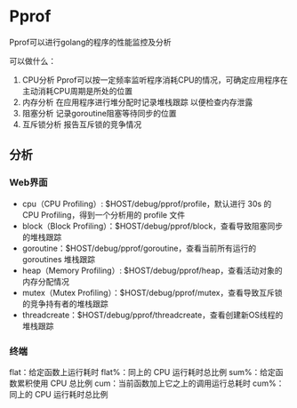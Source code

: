 # Pprof
Pprof可以进行golang的程序的性能监控及分析

可以做什么：
1. CPU分析 Pprof可以按一定频率监听程序消耗CPU的情况，可确定应用程序在主动消耗CPU周期是所处的位置
2. 内存分析 在应用程序进行堆分配时记录堆栈跟踪 以便检查内存泄露
3. 阻塞分析 记录goroutine阻塞等待同步的位置
4. 互斥锁分析 报告互斥锁的竞争情况

## 分析
### Web界面
* cpu（CPU Profiling）: $HOST/debug/pprof/profile，默认进行 30s 的 CPU Profiling，得到一个分析用的 profile 文件
* block（Block Profiling）：$HOST/debug/pprof/block，查看导致阻塞同步的堆栈跟踪
* goroutine：$HOST/debug/pprof/goroutine，查看当前所有运行的 goroutines 堆栈跟踪
* heap（Memory Profiling）: $HOST/debug/pprof/heap，查看活动对象的内存分配情况
* mutex（Mutex Profiling）：$HOST/debug/pprof/mutex，查看导致互斥锁的竞争持有者的堆栈跟踪
* threadcreate：$HOST/debug/pprof/threadcreate，查看创建新OS线程的堆栈跟踪

### 终端
flat：给定函数上运行耗时
flat%：同上的 CPU 运行耗时总比例
sum%：给定函数累积使用 CPU 总比例
cum：当前函数加上它之上的调用运行总耗时
cum%：同上的 CPU 运行耗时总比例


